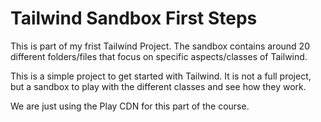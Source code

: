# Tailwind Sandbox First Steps

This is part of my frist Tailwind Project. The sandbox contains around 20 different folders/files that focus on specific aspects/classes of Tailwind.

This is a simple project to get started with Tailwind. It is not a full project, but a sandbox to play with the different classes and see how they work.

We are just using the Play CDN for this part of the course.
